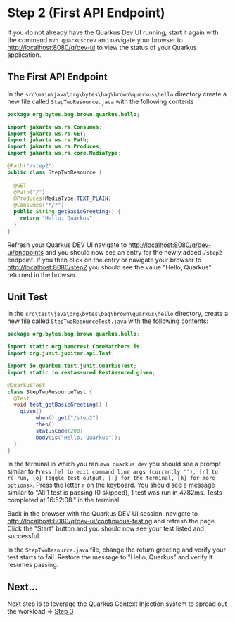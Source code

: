 # Step 2 (First API Endpoint)

If you do not already have the Quarkus Dev UI running, start it again with the command `mvn quarkus:dev` and navigate your browser to <http://localhost:8080/q/dev-ui> to view the status of your Quarkus application.

## The First API Endpoint

In the `src\main\java\org\bytes\bag\brown\quarkus\hello` directory create a new file called `StepTwoResource.java` with the following contents

```java
package org.bytes.bag.brown.quarkus.hello;

import jakarta.ws.rs.Consumes;
import jakarta.ws.rs.GET;
import jakarta.ws.rs.Path;
import jakarta.ws.rs.Produces;
import jakarta.ws.rs.core.MediaType;

@Path("/step2")
public class StepTwoResource {
  
  @GET
  @Path("/")
  @Produces(MediaType.TEXT_PLAIN)
  @Consumes("*/*")
  public String getBasicGreeting() {
    return "Hello, Quarkus";
  }
}
```

Refresh your Quarkus DEV UI navigate to <http://localhost:8080/q/dev-ui/endpoints> and you should now see an entry for the newly added `/step2` endpoint. If you then click on the entry or navigate your browser to <http://localhost:8080/step2> you should see the value "Hello, Quarkus" returned in the browser.

## Unit Test

In the `src\test\java\org\bytes\bag\brown\quarkus\hello` directory, create a new file called `StepTwoResourceTest.java` with the following contents:

```java
package org.bytes.bag.brown.quarkus.hello;

import static org.hamcrest.CoreMatchers.is;
import org.junit.jupiter.api.Test;

import io.quarkus.test.junit.QuarkusTest;
import static io.restassured.RestAssured.given;

@QuarkusTest
class StepTwoResourceTest {
  @Test
  void test_getBasicGreeting() {
    given()
        .when().get("/step2")
        .then()
        .statusCode(200)
        .body(is("Hello, Quarkus"));
  }
}
```

In the terminal in which you ran `mvn quarkus:dev` you should see a prompt similar to `Press [e] to edit command line args (currently ''), [r] to re-run, [o] Toggle test output, [:] for the terminal, [h] for more options>`. Press the letter `r` on the keyboard. You should see a message similar to "All 1 test is passing (0 skipped), 1 test was run in 4782ms. Tests completed at 16:52:08." in the terminal.

Back in the browser with the Quarkus DEV UI session, navigate to <http://localhost:8080/q/dev-ui/continuous-testing> and refresh the page. Click the "Start" button and you should now see your test listed and successful.

In the `StepTwoResource.java` file, change the return greeting and verify your test starts to fail. Restore the message to "Hello, Quarkus" and verify it resumes passing.

## Next...

Next step is to leverage the Quarkus Context Injection system to spread out the workload => [Step 3](README_STEP_3.md)
